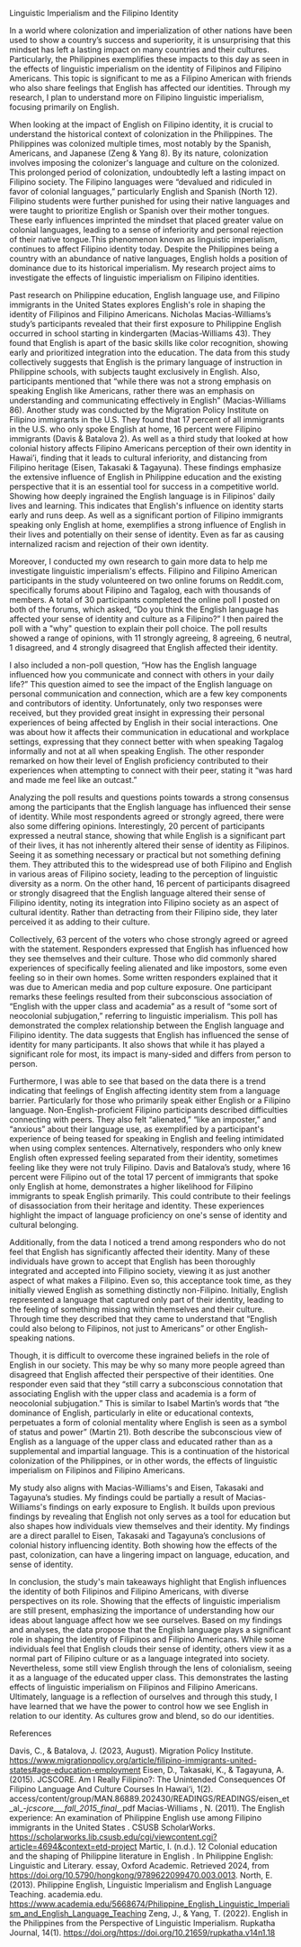 Linguistic Imperialism and the Filipino Identity

In a world where colonization and imperialization of other nations have been used to show a country’s success and superiority, it is unsurprising that this mindset has left a lasting impact on many countries and their cultures. Particularly, the Philippines exemplifies these impacts to this day as seen in the effects of linguistic imperialism on the identity of Filipinos and Filipino Americans. This topic is significant to me as a Filipino American with friends who also share feelings that English has affected our identities. Through my research, I plan to understand more on Filipino linguistic imperialism, focusing primarily on English.

When looking at the impact of English on Filipino identity, it is crucial to understand the
historical context of colonization in the Philippines. The Philippines was colonized multiple times, most notably by the Spanish, Americans, and Japanese (Zeng & Yang 8). By its nature, colonization involves imposing the colonizer's language and culture on the colonized. This prolonged period of colonization, undoubtedly left a lasting impact on Filipino society. The Filipino languages were “devalued and ridiculed in favor of colonial languages,” particularly English and Spanish (North 12). Filipino students were further punished for using their native languages and were taught to prioritize English or Spanish over their mother tongues. These early influences imprinted the mindset that placed greater value on colonial languages, leading to a sense of inferiority and personal rejection of their native tongue.This phenomenon known as linguistic imperialism, continues to affect Filipino identity today. Despite the Philippines being a country with an abundance of native languages, English holds a position of dominance due to its historical imperialism. My research project aims to investigate the effects of linguistic imperialism on Filipino identities.

Past research on Philippine education, English language use, and Filipino immigrants in the United States explores English's role in shaping the identity of Filipinos and Filipino Americans. Nicholas Macias-Williams’s study’s participants revealed that their first exposure to Philippine English occurred in school starting in kindergarten (Macias-Williams 43). They found that English is apart of the basic skills like color recognition, showing early and prioritized integration into the education. The data from this study collectively suggests that English is the primary language of instruction in Philippine schools, with subjects taught exclusively in English. Also, participants mentioned that “while there was not a strong emphasis on speaking English like Americans, rather there was an emphasis on understanding and communicating effectively in English” (Macias-Williams 86). Another study was conducted by the Migration Policy Institute on Filipino immigrants in the U.S. They found that 17 percent of all immigrants in the U.S. who only spoke English at home, 16 percent were Filipino immigrants (Davis & Batalova 2). As well as a third study that looked at how colonial history affects Filipino Americans perception of their own identity in Hawai’i, finding that it leads to cultural inferiority, and distancing from Filipino heritage (Eisen, Takasaki & Tagayuna). These findings emphasize the extensive influence of English in Philippine education and the existing perspective that it is an essential tool for success in a competitive world. Showing how deeply ingrained the English language is in Filipinos' daily lives and learning. This indicates that English's influence on identity starts early and runs deep. As well as a significant portion of Filipino immigrants speaking only English at home, exemplifies a strong influence of English in their lives and potentially on their sense of identity. Even as far as causing internalized racism and rejection of their own identity.

Moreover, I conducted my own research to gain more data to help me investigate linguistic imperialism's effects. Filipino and Filipino American participants in the study volunteered on two online forums on Reddit.com, specifically forums about Filipino and Tagalog, each with thousands of members. A total of 30 participants completed the online poll I posted on both of the forums, which asked, “Do you think the English language has affected your sense of identity and culture as a Filipino?” I then paired the poll with a "why" question to explain their poll choice. The poll results showed a range of opinions, with 11 strongly agreeing, 8 agreeing, 6 neutral, 1 disagreed, and 4 strongly disagreed that English affected their identity. 

I also included a non-poll question, “How has the English language influenced how you communicate and connect with others in your daily life?” This question aimed to see the impact of the English language on personal communication and connection, which are a few key components and contributors of identity. Unfortunately, only two responses were received, but they provided great insight in expressing their personal experiences of being affected by English in their social interactions. One was about how it affects their communication in educational and workplace settings, expressing that they connect better with when speaking Tagalog informally and not at all when speaking English. The other responder remarked on how their level of English proficiency contributed to their experiences when attempting to connect with their peer, stating it “was hard and made me feel like an outcast.”

Analyzing the poll results and questions points towards a strong consensus among the participants that the English language has influenced their sense of identity. While most respondents agreed or strongly agreed, there were also some differing opinions. Interestingly, 20 percent of participants expressed a neutral stance, showing that while English is a significant part of their lives, it has not inherently altered their sense of identity as Filipinos. Seeing it as something necessary or practical but not something defining them. They attributed this to the widespread use of both Filipino and English in various areas of Filipino society, leading to the perception of linguistic diversity as a norm. On the other hand, 16 percent of participants disagreed or strongly disagreed that the English language altered their sense of Filipino identity, noting its integration into Filipino society as an aspect of cultural identity. Rather than detracting from their Filipino side, they later perceived it as adding to their culture.

Collectively, 63 percent of the voters who chose strongly agreed or agreed with the statement. Responders expressed that English has influenced how they see themselves and their culture. Those who did commonly shared experiences of specifically feeling alienated and like impostors, some even feeling so in their own homes. Some written responders explained that it was due to American media and pop culture exposure. One participant remarks these feelings resulted from their subconscious association of “English with the upper class and academia” as a result of “some sort of neocolonial subjugation,” referring to linguistic imperialism. This poll has demonstrated the complex relationship between the English language and Filipino identity. The data suggests that English has influenced the sense of identity for many participants. It also shows that while it has played a significant role for most, its impact is many-sided and differs from person to person.

Furthermore, I was able to see that based on the data there is a trend indicating that feelings of English affecting identity stem from a language barrier. Particularly for those who primarily speak either English or a Filipino language. Non-English-proficient Filipino participants described difficulties connecting with peers. They also felt “alienated,” “like an imposter,” and “anxious” about their language use, as exemplified by a participant's experience of being teased for speaking in English and feeling intimidated when using complex sentences. Alternatively, responders who only knew English often expressed feeling separated from their identity, sometimes feeling like they were not truly Filipino. Davis and Batalova’s study, where 16 percent were Filipino out of the total 17 percent of immigrants that spoke only English at home, demonstrates a higher likelihood for Filipino immigrants to speak English primarily. This could contribute to their feelings of disassociation from their heritage and identity. These experiences highlight the impact of language proficiency on one's sense of identity and cultural belonging.

Additionally, from the data I noticed a trend among responders who do not feel that English has significantly affected their identity. Many of these individuals have grown to accept that English has been thoroughly integrated and accepted into Filipino society, viewing it as just another aspect of what makes a Filipino. Even so, this acceptance took time, as they initially viewed English as something distinctly non-Filipino. Initially, English represented a language that captured only part of their identity, leading to the feeling of something missing within themselves and their culture. Through time they described that they came to understand that “English could also belong to Filipinos, not just to Americans” or other English-speaking nations. 

Though, it is difficult to overcome these ingrained beliefs in the role of English in our society. This may be why so many more people agreed than disagreed that English affected their perspective of their identities. One responder even said that they “still carry a subconscious connotation that associating English with the upper class and academia is a form of neocolonial subjugation.” This is similar to Isabel Martin’s words that “the dominance of English, particularly in elite or educational contexts, perpetuates a form of colonial mentality where English is seen as a symbol of status and power” (Martin 21). Both describe the subconscious view of English as a language of the upper class and educated rather than as a supplemental and impartial language. This is a continuation of the historical colonization of the Philippines, or in other words, the effects of linguistic imperialism on Filipinos and Filipino Americans. 

My study also aligns with Macias-Williams's and Eisen, Takasaki and Tagayuna’s studies. My findings could be partially a result of Macias-Williams's findings on early exposure to English. It builds upon previous findings by revealing that English not only serves as a tool for education but also shapes how individuals view themselves and their identity. My findings are a direct parallel to Eisen, Takasaki and Tagayuna’s conclusions of colonial history influencing identity. Both showing how the effects of the past, colonization, can have a lingering impact on language, education, and sense of identity.

In conclusion, the study's main takeaways highlight that English influences the identity of both Filipinos and Filipino Americans, with diverse perspectives on its role. Showing that the effects of linguistic imperialism are still present, emphasizing the importance of understanding how our ideas about language affect how we see ourselves. Based on my findings and analyses, the data propose that the English language plays a significant role in shaping the identity of Filipinos and Filipino Americans. While some individuals feel that English clouds their sense of identity, others view it as a normal part of Filipino culture or as a language integrated into society. Nevertheless, some still view English through the lens of colonialism, seeing it as a language of the educated upper class. This demonstrates the lasting effects of linguistic imperialism on Filipinos and Filipino Americans. Ultimately, language is a reflection of ourselves and through this study, I have learned that we have the power to control how we see English in relation to our identity. As cultures grow and blend, so do our identities.


References

Davis, C., & Batalova, J. (2023, August). Migration Policy Institute. https://www.migrationpolicy.org/article/filipino-immigrants-united-states#age-education-employment 
Eisen, D., Takasaki, K., & Tagayuna, A. (2015). JCSCORE. Am I Really Filipino?: The Unintended Consequences Of Filipino Language And Culture Courses In Hawai‘i, 1(2). access/content/group/MAN.86889.202430/READINGS/READINGS/eisen_et_al_-_jcscore___fall_2015_final__.pdf 
Macias-Williams , N. (2011). The English experience: An examination of Philippine English use among Filipino immigrants in the United States . CSUSB ScholarWorks. https://scholarworks.lib.csusb.edu/cgi/viewcontent.cgi?article=4694&context=etd-project 
Martic, I. (n.d.). 12 Colonial education and the shaping of Philippine literature in English . In Philippine English: Linguistic and Literary. essay, Oxford Academic. Retrieved 2024, from https://doi.org/10.5790/hongkong/9789622099470.003.0013. 
North, E. (2013). Philippine English, Linguistic Imperialism and English Language Teaching. academia.edu. https://www.academia.edu/5668674/Philippine_English_Linguistic_Imperialism_and_English_Language_Teaching 
Zeng, J., & Yang, T. (2022). English in the Philippines from the Perspective of Linguistic Imperialism. Rupkatha Journal, 14(1). https://doi.org/https://doi.org/10.21659/rupkatha.v14n1.18 

